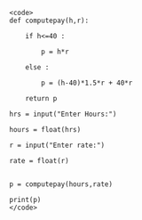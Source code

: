 
    <code>
    def computepay(h,r):

        if h<=40 :

            p = h*r

        else :

            p = (h-40)*1.5*r + 40*r

        return p

    hrs = input("Enter Hours:")

    hours = float(hrs)

    r = input("Enter rate:")   

    rate = float(r)


    p = computepay(hours,rate)

    print(p)
    </code>
